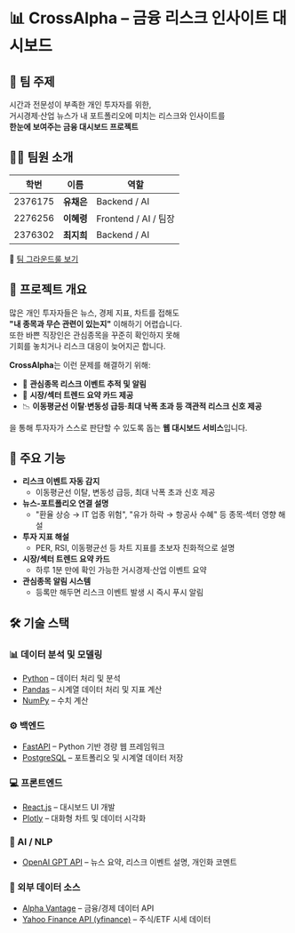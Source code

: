 # 📊 CrossAlpha – 금융 리스크 인사이트 대시보드  

## 📝 팀 주제  
시간과 전문성이 부족한 개인 투자자를 위한,  
거시경제·산업 뉴스가 내 포트폴리오에 미치는 리스크와 인사이트를  
**한눈에 보여주는 금융 대시보드 프로젝트**  

## 👩‍💻 팀원 소개  

| 학번 | 이름 | 역할 |
|------|------|------|
| 2376175 | **유채은** | Backend / AI |
| 2276256 | **이혜령** | Frontend / AI / 팀장 |
| 2376302 | **최지희** | Backend / AI |

📌 [팀 그라운드룰 보기](https://github.com/ahrixxx/Graduation-Project/blob/main/GroundRule.md)  

## 🚀 프로젝트 개요  
많은 개인 투자자들은 뉴스, 경제 지표, 차트를 접해도  
**"내 종목과 무슨 관련이 있는지"** 이해하기 어렵습니다.  
또한 바쁜 직장인은 관심종목을 꾸준히 확인하지 못해  
기회를 놓치거나 리스크 대응이 늦어지곤 합니다.  

**CrossAlpha**는 이런 문제를 해결하기 위해:  
- 📌 **관심종목 리스크 이벤트 추적 및 알림**  
- 📰 **시장/섹터 트렌드 요약 카드 제공**  
- 📉 **이동평균선 이탈·변동성 급등·최대 낙폭 초과 등 객관적 리스크 신호 제공**  

을 통해 투자자가 스스로 판단할 수 있도록 돕는 **웹 대시보드 서비스**입니다.  

## 🔑 주요 기능
- **리스크 이벤트 자동 감지**  
  - 이동평균선 이탈, 변동성 급등, 최대 낙폭 초과 신호 제공  
- **뉴스-포트폴리오 연결 설명**  
  - "환율 상승 → IT 업종 위험", "유가 하락 → 항공사 수혜" 등 종목·섹터 영향 해설  
- **투자 지표 해설**  
  - PER, RSI, 이동평균선 등 차트 지표를 초보자 친화적으로 설명  
- **시장/섹터 트렌드 요약 카드**  
  - 하루 1분 만에 확인 가능한 거시경제·산업 이벤트 요약  
- **관심종목 알림 시스템**  
  - 등록만 해두면 리스크 이벤트 발생 시 즉시 푸시 알림  

## 🛠 기술 스택  

### 📊 데이터 분석 및 모델링
- [Python](https://www.python.org) – 데이터 처리 및 분석  
- [Pandas](https://pandas.pydata.org) – 시계열 데이터 처리 및 지표 계산  
- [NumPy](https://numpy.org) – 수치 계산  

### ⚙️ 백엔드
- [FastAPI](https://fastapi.tiangolo.com) – Python 기반 경량 웹 프레임워크  
- [PostgreSQL](https://www.postgresql.org) – 포트폴리오 및 시계열 데이터 저장  

### 💻 프론트엔드
- [React.js](https://react.dev) – 대시보드 UI 개발  
- [Plotly](https://plotly.com) – 대화형 차트 및 데이터 시각화  

### 🤖 AI / NLP
- [OpenAI GPT API](https://platform.openai.com) – 뉴스 요약, 리스크 이벤트 설명, 개인화 코멘트  

### 📡 외부 데이터 소스
- [Alpha Vantage](https://www.alphavantage.co) – 금융/경제 데이터 API  
- [Yahoo Finance API (yfinance)](https://pypi.org/project/yfinance/) – 주식/ETF 시세 데이터  

